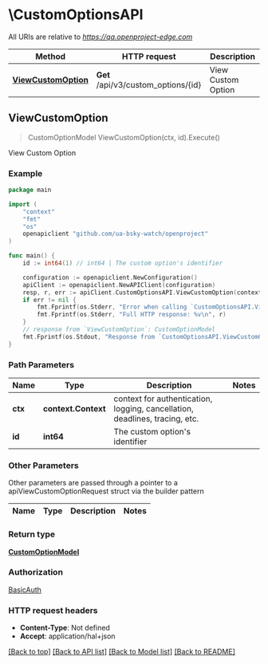 # \CustomOptionsAPI

All URIs are relative to *https://qa.openproject-edge.com*

Method | HTTP request | Description
------------- | ------------- | -------------
[**ViewCustomOption**](CustomOptionsAPI.md#ViewCustomOption) | **Get** /api/v3/custom_options/{id} | View Custom Option



## ViewCustomOption

> CustomOptionModel ViewCustomOption(ctx, id).Execute()

View Custom Option



### Example

```go
package main

import (
	"context"
	"fmt"
	"os"
	openapiclient "github.com/ua-bsky-watch/openproject"
)

func main() {
	id := int64(1) // int64 | The custom option's identifier

	configuration := openapiclient.NewConfiguration()
	apiClient := openapiclient.NewAPIClient(configuration)
	resp, r, err := apiClient.CustomOptionsAPI.ViewCustomOption(context.Background(), id).Execute()
	if err != nil {
		fmt.Fprintf(os.Stderr, "Error when calling `CustomOptionsAPI.ViewCustomOption``: %v\n", err)
		fmt.Fprintf(os.Stderr, "Full HTTP response: %v\n", r)
	}
	// response from `ViewCustomOption`: CustomOptionModel
	fmt.Fprintf(os.Stdout, "Response from `CustomOptionsAPI.ViewCustomOption`: %v\n", resp)
}
```

### Path Parameters


Name | Type | Description  | Notes
------------- | ------------- | ------------- | -------------
**ctx** | **context.Context** | context for authentication, logging, cancellation, deadlines, tracing, etc.
**id** | **int64** | The custom option&#39;s identifier | 

### Other Parameters

Other parameters are passed through a pointer to a apiViewCustomOptionRequest struct via the builder pattern


Name | Type | Description  | Notes
------------- | ------------- | ------------- | -------------


### Return type

[**CustomOptionModel**](CustomOptionModel.md)

### Authorization

[BasicAuth](../README.md#BasicAuth)

### HTTP request headers

- **Content-Type**: Not defined
- **Accept**: application/hal+json

[[Back to top]](#) [[Back to API list]](../README.md#documentation-for-api-endpoints)
[[Back to Model list]](../README.md#documentation-for-models)
[[Back to README]](../README.md)

